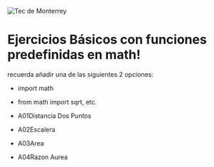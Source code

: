 ![Tec de Monterrey](images/logotecmty.png)
# Ejercicios Básicos con funciones predefinidas en math!

recuerda añadir una de las siguientes 2 opciones:
- import math  
- from math import sqrt, etc.

- A01Distancia Dos Puntos
- A02Escalera
- A03Area
- A04Razon Aurea
